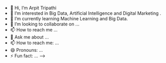 
- 👋 Hi, I’m Arpit Tripathi
- 👀 I’m interested in Big Data, Artificial Intelligence and Digital Marketing . 
- 🌱 I’m currently learning Machine Learning and Big Data.
- 💞️ I’m looking to collaborate on ...
- 📫 How to reach me ...
- 💬 Ask me about ...
- 📫 How to reach me: ...
- 😄 Pronouns: ...
- ⚡ Fun fact: ...
-->
